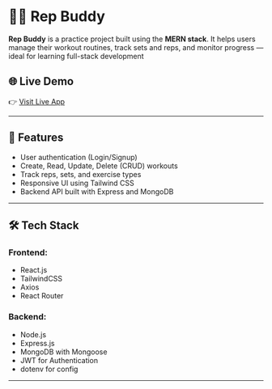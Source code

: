 # 🏋️‍♂️ Rep Buddy

**Rep Buddy** is a practice project built using the **MERN stack**. It helps users manage their workout routines, track sets and reps, and monitor progress — ideal for learning full-stack development

## 🌐 Live Demo

👉 [Visit Live App](https://rep-buddy-nine.vercel.app/)

---

## 📌 Features

- User authentication (Login/Signup)
- Create, Read, Update, Delete (CRUD) workouts
- Track reps, sets, and exercise types
- Responsive UI using Tailwind CSS
- Backend API built with Express and MongoDB

---

## 🛠️ Tech Stack

### Frontend:
- React.js
- TailwindCSS
- Axios
- React Router

### Backend:
- Node.js
- Express.js
- MongoDB with Mongoose
- JWT for Authentication
- dotenv for config

---



